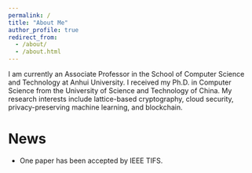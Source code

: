 ```yaml
---
permalink: /
title: "About Me"
author_profile: true
redirect_from: 
  - /about/
  - /about.html
---
```

I am currently an Associate Professor in the School of Computer Science and Technology at Anhui University. I received my Ph.D. in Computer Science from the University of Science and Technology of China. My research interests include lattice-based cryptography, cloud security, privacy-preserving machine learning, and blockchain.
# News
* One paper has been accepted by IEEE TIFS.

